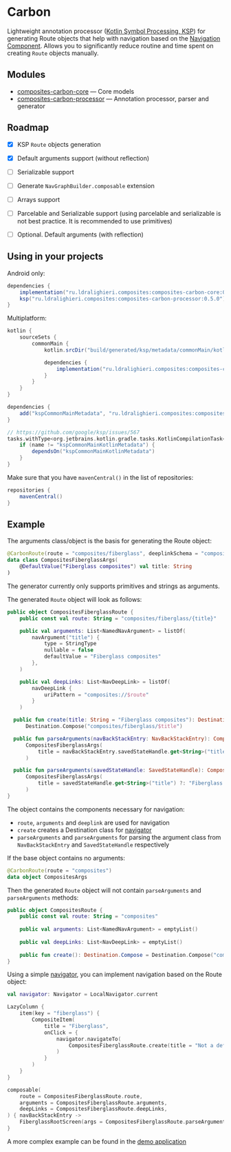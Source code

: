 
# Carbon

Lightweight annotation processor ([Kotlin Symbol Processing, KSP][ksp]) for generating Route objects that help with navigation based on the [Navigation Component][navigation].
Allows you to significantly reduce routine and time spent on creating `Route` objects manually.


## Modules
* [composites-carbon-core] &mdash; Core models
* [composites-carbon-processor] &mdash; Annotation processor, parser and generator


## Roadmap

- [X] KSP `Route` objects generation
- [X] Default arguments support (without reflection)
- [ ] Serializable support
- [ ] Generate `NavGraphBuilder.composable` extension
- [ ] Arrays support
- [ ] Parcelable and Serializable support (using parcelable and serializable is not best practice. It is recommended to use primitives)
- [ ] Optional. Default arguments (with reflection)


## Using in your projects

Android only:

```groovy
dependencies {
    implementation("ru.ldralighieri.composites:composites-carbon-core:0.5.0")
    ksp("ru.ldralighieri.composites:composites-carbon-processor:0.5.0")
}
```

Multiplatform:

```groovy
kotlin {
    sourceSets {
        commonMain {
            kotlin.srcDir("build/generated/ksp/metadata/commonMain/kotlin")

            dependencies {
                implementation("ru.ldralighieri.composites:composites-carbon-core:0.5.0")
            }
        }
    }
}

dependencies {
    add("kspCommonMainMetadata", "ru.ldralighieri.composites:composites-carbon-processor:0.5.0")
}

// https://github.com/google/ksp/issues/567
tasks.withType<org.jetbrains.kotlin.gradle.tasks.KotlinCompilationTask<*>>().all {
    if (name != "kspCommonMainKotlinMetadata") {
        dependsOn("kspCommonMainKotlinMetadata")
    }
}
```

Make sure that you have `mavenCentral()` in the list of repositories:

```groovy
repositories {
    mavenCentral()
}
```


## Example

The arguments class/object is the basis for generating the Route object:
```kotlin
@CarbonRoute(route = "composites/fiberglass", deeplinkSchema = "composites")
data class CompositesFiberglassArgs(
    @DefaultValue("Fiberglass composites") val title: String
)
```
The generator currently only supports primitives and strings as arguments.

The generated `Route` object will look as follows:
```kotlin
public object CompositesFiberglassRoute { 
    public const val route: String = "composites/fiberglass/{title}"

    public val arguments: List<NamedNavArgument> = listOf(
        navArgument("title") { 
            type = StringType
            nullable = false
            defaultValue = "Fiberglass composites"
        },
    )

    public val deepLinks: List<NavDeepLink> = listOf(
        navDeepLink {
            uriPattern = "composites://$route"
        }
    )

  public fun create(title: String = "Fiberglass composites"): Destination.Compose = 
      Destination.Compose("composites/fiberglass/$title")

  public fun parseArguments(navBackStackEntry: NavBackStackEntry): CompositesFiberglassArgs = 
      CompositesFiberglassArgs(
          title = navBackStackEntry.savedStateHandle.get<String>("title") ?: "Fiberglass composites",
      )

  public fun parseArguments(savedStateHandle: SavedStateHandle): CompositesFiberglassArgs = 
      CompositesFiberglassArgs(
          title = savedStateHandle.get<String>("title") ?: "Fiberglass composites",
      )
}
```
The object contains the components necessary for navigation:
- `route`, `arguments` and `deeplink` are used for navigation
- `create` creates a Destination class for [navigator]
- `parseArguments` and `parseArguments` for parsing the argument class from `NavBackStackEntry` and `SavedStateHandle` respectively

If the base object contains no arguments:
```kotlin
@CarbonRoute(route = "composites")
data object CompositesArgs
```

Then the generated `Route` object will not contain `parseArguments` and `parseArguments` methods:
```kotlin
public object CompositesRoute {
    public const val route: String = "composites"
    
    public val arguments: List<NamedNavArgument> = emptyList()
    
    public val deepLinks: List<NavDeepLink> = emptyList()
    
    public fun create(): Destination.Compose = Destination.Compose("composites")
}
```

Using a simple [navigator], you can implement navigation based on the Route object:
```kotlin
val navigator: Navigator = LocalNavigator.current

LazyColumn {
    item(key = "fiberglass") {
        CompositeItem(
            title = "Fiberglass",
            onClick = {
                navigator.navigateTo(
                    CompositesFiberglassRoute.create(title = "Not a default title")
                )
            }
        )
    }
}

composable(
    route = CompositesFiberglassRoute.route,
    arguments = CompositesFiberglassRoute.arguments,
    deepLinks = CompositesFiberglassRoute.deepLinks,
) { navBackStackEntry ->
    FiberglassRootScreen(args = CompositesFiberglassRoute.parseArguments(navBackStackEntry))
}
```

A more complex example can be found in the [demo application][demo]


[ksp]: https://kotlinlang.org/docs/ksp-overview.html
[navigator]: https://github.com/LDRAlighieri/Composites/blob/master/sample/src/main/kotlin/ru/ldralighieri/composites/sample/navigation/Navigator.kt
[composites-carbon-core]: https://github.com/LDRAlighieri/Composites/tree/main/composites-carbon/core
[composites-carbon-processor]: https://github.com/LDRAlighieri/Composites/tree/main/composites-carbon/processor
[navigation]: https://developer.android.com/guide/navigation
[demo]: https://github.com/LDRAlighieri/Composites/blob/master/sample/src/main/kotlin/ru/ldralighieri/composites/sample/navigation/AppNavHost.kt
